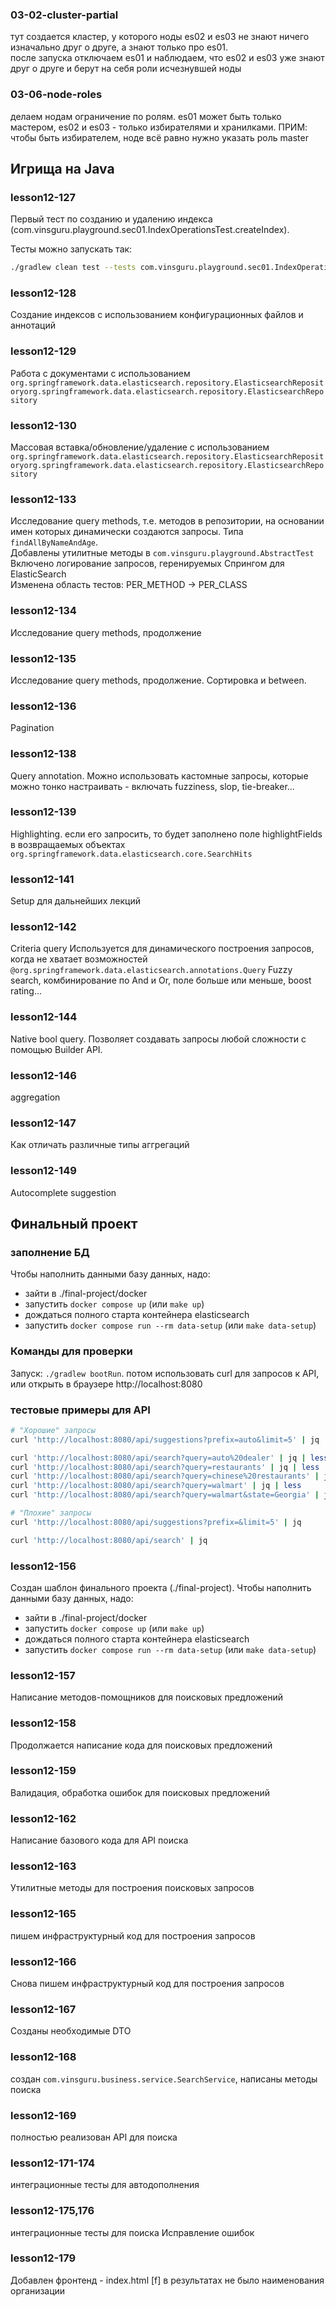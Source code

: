 
### 03-02-cluster-partial
тут создается кластер, у которого ноды es02 и es03 не знают ничего изначально друг о друге, а знают только про es01.   
после запуска отключаем es01 и наблюдаем, что es02 и es03 уже знают друг о друге и берут на себя роли исчезнувшей ноды

### 03-06-node-roles
делаем нодам ограничение по ролям. es01 может быть только мастером, es02 и es03 - только избирателями и хранилками. ПРИМ: чтобы быть избирателем, ноде всё равно нужно указать роль master  

## Игрища на Java
### lesson12-127
Первый тест по созданию и удалению индекса (com.vinsguru.playground.sec01.IndexOperationsTest.createIndex).

Тесты можно запускать так:
```bash
./gradlew clean test --tests com.vinsguru.playground.sec01.IndexOperationsTest.createIndex
```

### lesson12-128
Создание индексов с использованием конфигурационных файлов и аннотаций

### lesson12-129
Работа с документами с использованием `org.springframework.data.elasticsearch.repository.ElasticsearchRepositoryorg.springframework.data.elasticsearch.repository.ElasticsearchRepository`

### lesson12-130
Массовая вставка/обновление/удаление с использованием `org.springframework.data.elasticsearch.repository.ElasticsearchRepositoryorg.springframework.data.elasticsearch.repository.ElasticsearchRepository`

### lesson12-133
Исследование query methods, т.е. методов в репозитории, на основании имен которых динамически создаются запросы. Типа `findAllByNameAndAge`.  
Добавлены утилитные методы в `com.vinsguru.playground.AbstractTest`  
Включено логирование запросов, геренируемых Спрингом для ElasticSearch  
Изменена область тестов: PER_METHOD -> PER_CLASS  

### lesson12-134
Исследование query methods, продолжение

### lesson12-135
Исследование query methods, продолжение. Сортировка и between.

### lesson12-136
Pagination

### lesson12-138
Query annotation. Можно использовать кастомные запросы, которые можно тонко настраивать - включать fuzziness, slop, tie-breaker...

### lesson12-139
Highlighting. если его запросить, то будет заполнено поле highlightFields в возвращаемых объектах `org.springframework.data.elasticsearch.core.SearchHits`

### lesson12-141
Setup для дальнейших лекций

### lesson12-142
Criteria query
Используется для динамического построения запросов, когда не хватает возможностей `@org.springframework.data.elasticsearch.annotations.Query`
Fuzzy search, комбинирование по And и Or, поле больше или меньше, boost rating...

### lesson12-144
Native bool query. Позволяет создавать запросы любой сложности с помощью Builder API.

### lesson12-146
aggregation

### lesson12-147
Как отличать различные типы аггрегаций

### lesson12-149
Autocomplete suggestion

## Финальный проект
### заполнение БД
Чтобы наполнить данными базу данных, надо:
- зайти в ./final-project/docker
- запустить `docker compose up` (или `make up`)
- дождаться полного старта контейнера elasticsearch
- запустить `docker compose run --rm data-setup` (или `make data-setup`)

### Команды для проверки
Запуск: `./gradlew bootRun`. потом использовать curl для запросов к API, или открыть в браузере http://localhost:8080

### тестовые примеры для API
```bash
# "Хорошие" запросы
curl 'http://localhost:8080/api/suggestions?prefix=auto&limit=5' | jq

curl 'http://localhost:8080/api/search?query=auto%20dealer' | jq | less
curl 'http://localhost:8080/api/search?query=restaurants' | jq | less
curl 'http://localhost:8080/api/search?query=chinese%20restaurants' | jq | less
curl 'http://localhost:8080/api/search?query=walmart' | jq | less
curl 'http://localhost:8080/api/search?query=walmart&state=Georgia' | jq | less

# "Плохие" запросы
curl 'http://localhost:8080/api/suggestions?prefix=&limit=5' | jq

curl 'http://localhost:8080/api/search' | jq
```

### lesson12-156
Создан шаблон финального проекта (./final-project). Чтобы наполнить данными базу данных, надо:
  - зайти в ./final-project/docker
  - запустить `docker compose up` (или `make up`)
  - дождаться полного старта контейнера elasticsearch
  - запустить `docker compose run --rm data-setup` (или `make data-setup`)

### lesson12-157
Написание методов-помощников для поисковых предложений

### lesson12-158
Продолжается написание кода для поисковых предложений

### lesson12-159
Валидация, обработка ошибок для поисковых предложений

### lesson12-162
Написание базового кода для API поиска

### lesson12-163
Утилитные методы для построения поисковых запросов

### lesson12-165
пишем инфраструктурный код для построения запросов

### lesson12-166
Снова пишем инфраструктурный код для построения запросов

### lesson12-167
Созданы необходимые DTO

### lesson12-168
создан `com.vinsguru.business.service.SearchService`, написаны методы поиска

### lesson12-169
полностью реализован API для поиска

### lesson12-171-174
интеграционные тесты для автодополнения

### lesson12-175,176
интеграционные тесты для поиска
Исправление ошибок

### lesson12-179
Добавлен фронтенд - index.html
[f] в результатах не было наименования организации
